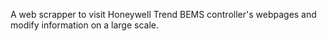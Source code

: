 A web scrapper to visit Honeywell Trend BEMS controller's webpages and modify information on a large scale. 
